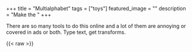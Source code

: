 +++
title =  "Multialphabet"
tags = ["toys"]
featured_image = ""
description = "Make the "
+++

There are so many tools to do this online and a lot of them are annoying or covered in ads or both. Type text, get transforms.

{{< raw >}}
    <script>
      const plainAlphabetMapping = (...alphabetString) => {
        return (mappingString) =>
          [...mappingString]
            .map((letter, i) => {
              const charCode = letter.charCodeAt(0);
              if (charCode >= 65 && charCode <= 91) {
                return alphabetString[charCode - 65] ?? letter;
              }
              if (charCode >= 97 && charCode <= 123) {
                return alphabetString[charCode - 97 + 26] ?? letter;
              }

              return letter;
            })
            .join("");
      };

      const translators = {
        Bold: plainAlphabetMapping(
          "𝐀",
          "𝐁",
          "𝐂",
          "𝐃",
          "𝐄",
          "𝐅",
          "𝐆",
          "𝐇",
          "𝐈",
          "𝐉",
          "𝐊",
          "𝐋",
          "𝐌",
          "𝐍",
          "𝐎",
          "𝐏",
          "𝐐",
          "𝐑",
          "𝐒",
          "𝐓",
          "𝐔",
          "𝐕",
          "𝐖",
          "𝐗",
          "𝐘",
          "𝐙",
          "𝐚",
          "𝐛",
          "𝐜",
          "𝐝",
          "𝐞",
          "𝐟",
          "𝐠",
          "𝐡",
          "𝐢",
          "𝐣",
          "𝐤",
          "𝐥",
          "𝐦",
          "𝐧",
          "𝐨",
          "𝐩",
          "𝐪",
          "𝐫",
          "𝐬",
          "𝐭",
          "𝐮",
          "𝐯",
          "𝐰",
          "𝐱",
          "𝐲",
          "𝐳"
        ),
        Italic: plainAlphabetMapping(
          "𝐴",
          "𝐵",
          "𝐶",
          "𝐷",
          "𝐸",
          "𝐹",
          "𝐺",
          "𝐻",
          "𝐼",
          "𝐽",
          "𝐾",
          "𝐿",
          "𝑀",
          "𝑁",
          "𝑂",
          "𝑃",
          "𝑄",
          "𝑅",
          "𝑆",
          "𝑇",
          "𝑈",
          "𝑉",
          "𝑊",
          "𝑋",
          "𝑌",
          "𝑍",
          "𝑎",
          "𝑏",
          "𝑐",
          "𝑑",
          "𝑒",
          "𝑓",
          "𝑔",
          "𝒉",
          "𝑖",
          "𝑗",
          "𝑘",
          "𝑙",
          "𝑚",
          "𝑛",
          "𝑜",
          "𝑝",
          "𝑞",
          "𝑟",
          "𝑠",
          "𝑡",
          "𝑢",
          "𝑣",
          "𝑤",
          "𝑥",
          "𝑦",
          "𝑧"
        ),
        "Bold Italic": plainAlphabetMapping(
          "𝑨",
          "𝑩",
          "𝑪",
          "𝑫",
          "𝑬",
          "𝑭",
          "𝑮",
          "𝑯",
          "𝑰",
          "𝑱",
          "𝑲",
          "𝑳",
          "𝑴",
          "𝑵",
          "𝑶",
          "𝑷",
          "𝑸",
          "𝑹",
          "𝑺",
          "𝑻",
          "𝑼",
          "𝑽",
          "𝑾",
          "𝑿",
          "𝒀",
          "𝒁",
          "𝒂",
          "𝒃",
          "𝒄",
          "𝒅",
          "𝒆",
          "𝒇",
          "𝒈",
          "𝒉",
          "𝒊",
          "𝒋",
          "𝒌",
          "𝒍",
          "𝒎",
          "𝒏",
          "𝒐",
          "𝒑",
          "𝒒",
          "𝒓",
          "𝒔",
          "𝒕",
          "𝒖",
          "𝒗",
          "𝒘",
          "𝒙",
          "𝒚",
          "𝒛"
        ),
        "Italic Cursive": plainAlphabetMapping(
          "𝒜",
          "𝓑",
          "𝒞",
          "𝒟",
          "𝓔",
          "𝓕",
          "𝒢",
          "𝓗",
          "I",
          "𝓘",
          "𝒥",
          "𝒦",
          "𝓛",
          "𝓜",
          "𝒩",
          "𝒪",
          "𝒫",
          "𝒬",
          "𝒮",
          "𝒯",
          "𝒰",
          "𝒱",
          "𝒲",
          "𝒳",
          "𝒴",
          "𝒵",
          "𝒶",
          "𝒷",
          "𝒸",
          "𝒹",
          "𝓮",
          "𝒻",
          "𝓰",
          "𝒽",
          "𝒾",
          "𝒿",
          "𝓀",
          "𝓁",
          "𝓂",
          "𝓃",
          "𝓸",
          "𝓅",
          "𝓆",
          "𝓇",
          "𝓈",
          "𝓉",
          "𝓊",
          "𝓋",
          "𝓌",
          "𝓍",
          "𝓎",
          "𝓏"
        ),
        "Bold Italic Cursive": plainAlphabetMapping(
          "𝓐",
          "𝓑",
          "𝓒",
          "𝓓",
          "𝓔",
          "𝓕",
          "𝓖",
          "𝓗",
          "𝓘",
          "𝓙",
          "𝓚",
          "𝓛",
          "𝓜",
          "𝓝",
          "𝓞",
          "𝓟",
          "𝓠",
          "𝓡",
          "𝓢",
          "𝓣",
          "𝓤",
          "𝓥",
          "𝓦",
          "𝓧",
          "𝓨",
          "𝓩",
          "𝓪",
          "𝓫",
          "𝓬",
          "𝓭",
          "𝓮",
          "𝓯",
          "𝓰",
          "𝓱",
          "𝓲",
          "𝓳",
          "𝓴",
          "𝓵",
          "𝓶",
          "𝓷",
          "𝓸",
          "𝓹",
          "𝓺",
          "𝓻",
          "𝓼",
          "𝓽",
          "𝓾",
          "𝓿",
          "𝔀",
          "𝔁",
          "𝔂",
          "𝔃"
        ),
        Fraktur: plainAlphabetMapping(
          "𝔄",
          "𝔅",
          "𝕮",
          "𝔇",
          "𝔈",
          "𝔉",
          "𝔊",
          "𝕳",
          "𝕴",
          "𝔍",
          "𝔎",
          "𝔏",
          "𝔐",
          "𝔑",
          "𝔒",
          "𝔓",
          "𝔔",
          "𝕽",
          "𝔖",
          "𝔗",
          "𝔘",
          "𝔙",
          "𝔚",
          "𝔛",
          "𝔜",
          "Z",
          "𝔞",
          "𝔟",
          "𝔠",
          "𝔡",
          "𝔢",
          "𝔣",
          "𝔤",
          "𝔥",
          "𝔦",
          "𝔧",
          "𝔨",
          "𝔩",
          "𝔪",
          "𝔫",
          "𝔬",
          "𝔭",
          "𝔮",
          "𝔯",
          "𝔰",
          "𝔱",
          "𝔲",
          "𝔳",
          "𝔴",
          "𝔵",
          "𝔶",
          "𝔷"
        ),
        "Bold Fraktur": plainAlphabetMapping(
          "𝕬",
          "𝕭",
          "𝕮",
          "𝕯",
          "𝕰",
          "𝕱",
          "𝕲",
          "𝕳",
          "𝕴",
          "𝕵",
          "𝕶",
          "𝕷",
          "𝕸",
          "𝕹",
          "𝕺",
          "𝕻",
          "𝕼",
          "𝕽",
          "𝕾",
          "𝕿",
          "𝖀",
          "𝖁",
          "𝖂",
          "𝖃",
          "𝖄",
          "𝖅",
          "𝖆",
          "𝖇",
          "𝖈",
          "𝖉",
          "𝖊",
          "𝖋",
          "𝖌",
          "𝖍",
          "𝖎",
          "𝖏",
          "𝖐",
          "𝖑",
          "𝖒",
          "𝖓",
          "𝖔",
          "𝖕",
          "𝖖",
          "𝖗",
          "𝖘",
          "𝖙",
          "𝖚",
          "𝖛",
          "𝖜",
          "𝖝",
          "𝖞",
          "𝖟"
        ),
        Draftsman: plainAlphabetMapping(
          "𝔸",
          "𝔹",
          "C",
          "𝔻",
          "𝔼",
          "𝔽",
          "𝔾",
          "H",
          "𝕀",
          "𝕁",
          "𝕂",
          "𝕃",
          "𝕄",
          "N",
          "𝕆",
          "P",
          "Q",
          "R",
          "𝕊",
          "𝕋",
          "𝕌",
          "𝕍",
          "𝕎",
          "𝕏",
          "𝕐",
          "Z",
          "𝕒",
          "𝕓",
          "𝕔",
          "𝕕",
          "𝕖",
          "𝕗",
          "𝕘",
          "𝕙",
          "𝕚",
          "𝕛",
          "𝕜",
          "𝕝",
          "𝕞",
          "𝕟",
          "𝕠",
          "𝕡",
          "𝕢",
          "𝕣",
          "𝕤",
          "𝕥",
          "𝕦",
          "𝕧",
          "𝕨",
          "𝕩",
          "𝕪",
          "𝕫"
        ),
        Wide: plainAlphabetMapping(
          "𝖠",
          "𝖡",
          "𝖢",
          "𝖣",
          "𝖤",
          "𝖥",
          "𝖦",
          "𝖧",
          "𝖨",
          "𝖩",
          "𝖪",
          "𝖫",
          "𝖬",
          "𝖭",
          "𝖮",
          "𝖯",
          "𝖰",
          "𝖱",
          "𝖲",
          "𝖳",
          "𝖴",
          "𝖵",
          "𝖶",
          "𝖷",
          "𝖸",
          "𝖹",
          "𝖺",
          "𝖻",
          "𝖼",
          "𝖽",
          "𝖾",
          "𝖿",
          "𝗀",
          "𝗁",
          "𝗂",
          "𝗃",
          "𝗄",
          "𝗅",
          "𝗆",
          "𝗇",
          "𝗈",
          "𝗉",
          "𝗊",
          "𝗋",
          "𝗌",
          "𝗍",
          "𝗎",
          "𝗏",
          "𝗐",
          "𝗑",
          "𝗒",
          "𝗓"
        ),
        "Bold Wide": plainAlphabetMapping(
          "𝗔",
          "𝗕",
          "𝗖",
          "𝗗",
          "𝗘",
          "𝗙",
          "𝗚",
          "𝗛",
          "𝗜",
          "𝗝",
          "𝗞",
          "𝗟",
          "𝗠",
          "𝗡",
          "𝗢",
          "𝗣",
          "𝗤",
          "𝗥",
          "𝗦",
          "𝗧",
          "𝗨",
          "𝗩",
          "𝗪",
          "𝗫",
          "𝗬",
          "𝗭",
          "𝗮",
          "𝗯",
          "𝗰",
          "𝗱",
          "𝗲",
          "𝗳",
          "𝗴",
          "𝗵",
          "𝗶",
          "𝗷",
          "𝗸",
          "𝗹",
          "𝗺",
          "𝗻",
          "𝗼",
          "𝗽",
          "𝗾",
          "𝗿",
          "𝘀",
          "𝘁",
          "𝘂",
          "𝘃",
          "𝘄",
          "𝘅",
          "𝘆",
          "𝘇"
        ),
        "Wide Italic": plainAlphabetMapping(
          "𝘈",
          "𝘉",
          "𝘊",
          "𝘋",
          "𝘌",
          "𝘍",
          "𝘎",
          "𝘏",
          "𝘐",
          "𝘑",
          "𝘒",
          "𝘓",
          "𝘔",
          "𝘕",
          "𝘖",
          "𝘗",
          "𝘘",
          "𝘙",
          "𝘚",
          "𝘛",
          "𝘜",
          "𝘝",
          "𝘞",
          "𝘟",
          "𝘠",
          "𝘡",
          "𝘢",
          "𝘣",
          "𝘤",
          "𝘥",
          "𝘦",
          "𝘧",
          "𝘨",
          "𝘩",
          "𝘪",
          "𝘫",
          "𝘬",
          "𝘭",
          "𝘮",
          "𝘯",
          "𝘰",
          "𝘱",
          "𝘲",
          "𝘳",
          "𝘴",
          "𝘵",
          "𝘶",
          "𝘷",
          "𝘸",
          "𝘹",
          "𝘺",
          "𝘻"
        ),
        "Bold Wide Italic": plainAlphabetMapping(
          "𝘼",
          "𝘽",
          "𝘾",
          "𝘿",
          "𝙀",
          "𝙁",
          "𝙂",
          "𝙃",
          "𝙄",
          "𝙅",
          "𝙆",
          "𝙇",
          "𝙈",
          "𝙉",
          "𝙊",
          "𝙋",
          "𝙌",
          "𝙍",
          "𝙎",
          "𝙏",
          "𝙐",
          "𝙑",
          "𝙒",
          "𝙓",
          "𝙔",
          "𝙕",
          "𝙖",
          "𝙗",
          "𝙘",
          "𝙙",
          "𝙚",
          "𝙛",
          "𝙜",
          "𝙝",
          "𝙞",
          "𝙟",
          "𝙠",
          "𝙡",
          "𝙢",
          "𝙣",
          "𝙤",
          "𝙥",
          "𝙦",
          "𝙧",
          "𝙨",
          "𝙩",
          "𝙪",
          "𝙫",
          "𝙬",
          "𝙭",
          "𝙮",
          "𝙯"
        ),
        Typewriter: plainAlphabetMapping(
          "𝙰",
          "𝙱",
          "𝙲",
          "𝙳",
          "𝙴",
          "𝙵",
          "𝙶",
          "𝙷",
          "𝙸",
          "𝙹",
          "𝙺",
          "𝙻",
          "𝙼",
          "𝙽",
          "𝙾",
          "𝙿",
          "𝚀",
          "𝚁",
          "𝚂",
          "𝚃",
          "𝚄",
          "𝚅",
          "𝚆",
          "𝚇",
          "𝚈",
          "𝚉",
          "𝚊",
          "𝚋",
          "𝚌",
          "𝚍",
          "𝚎",
          "𝚏",
          "𝚐",
          "𝚑",
          "𝚒",
          "𝚓",
          "𝚔",
          "𝚕",
          "𝚖",
          "𝚗",
          "𝚘",
          "𝚙",
          "𝚚",
          "𝚛",
          "𝚜",
          "𝚝",
          "𝚞",
          "𝚟",
          "𝚠",
          "𝚡",
          "𝚢",
          "𝚣"
        ),
        Doublewide: plainAlphabetMapping(
          "Ａ",
          "Ｂ",
          "Ｃ",
          "Ｄ",
          "Ｅ",
          "Ｆ",
          "Ｇ",
          "Ｈ",
          "Ｉ",
          "Ｊ",
          "Ｋ",
          "Ｌ",
          "Ｍ",
          "Ｎ",
          "Ｏ",
          "Ｐ",
          "Ｑ",
          "Ｒ",
          "Ｓ",
          "Ｔ",
          "Ｕ",
          "Ｖ",
          "Ｗ",
          "Ｘ",
          "Ｙ",
          "Ｚ",
          "ａ",
          "ｂ",
          "ｃ",
          "ｄ",
          "ｅ",
          "ｆ",
          "ｇ",
          "ｈ",
          "ｉ",
          "ｊ",
          "ｋ",
          "ｌ",
          "ｍ",
          "ｎ",
          "ｏ",
          "ｐ",
          "ｑ",
          "ｒ",
          "ｓ",
          "ｔ",
          "ｕ",
          "ｖ",
          "ｗ",
          "ｘ",
          "ｙ",
          "ｚ"
        ),
      };

      const activeTranslations = [];

      const debounce = (func, delay) => {
        let timeoutId;

        return function (...args) {
          clearTimeout(timeoutId);

          timeoutId = setTimeout(() => {
            func.apply(this, args);
          }, delay);
        };
      };

      const inputTextHasChanged = () => {
        const t = document.getElementById("multi-alphabet-input");
        const text = t.innerText;

        if (!!text && activeTranslations.length === 0) {
          addToListOfActiveTranslations(Object.keys(translators)[0]);
        }

        activeTranslations.forEach((display) => {
          display.update(text);
        });
      };

      const updateSelectedTranslationItemsInList = () => {
        namesUsed = new Set(activeTranslations.map((b) => b.name));

        const selectElt = document.getElementById("multi-alphabet-selector");
        [...selectElt.querySelectorAll("option")].forEach((e) => {
          e.disabled = namesUsed.has(e.value);
        });
        inputTextHasChanged();
      };

      const addToListOfActiveTranslations = (name) => {
        const template = document.getElementById("translation-item-template");
        const resultElt = document.getElementById("multi-alphabet-results");

        const translationElt = document.importNode(
          template.content,
          true
        ).firstElementChild;
        resultElt.appendChild(translationElt);

        translationElt.querySelector(
          ".name"
        ).innerText = `${name} (${translators[name](name)})`;

        const translationTextelt = translationElt.querySelector(".translation");
        const copyButton = translationElt.querySelector(".copy-button");
        const deleteButton = translationElt.querySelector(".remove-button");

        copyButton.addEventListener("click", (e) => {
          navigator.clipboard.writeText(translationTextelt.innerText);
        });

        deleteButton.addEventListener("click", (e) => {
          const idx = activeTranslations.indexOf((e) => e.name === name);
          activeTranslations.pop(idx);
          resultElt.removeChild(translationElt);
          updateSelectedTranslationItemsInList();
        });

        activeTranslations.push({
          name: name,
          update: (text) => {
            const translationBlank = text.trim().length === 0;
            copyButton.disabled = translationBlank;

            translationTextelt.innerText = translators[name](text);
          },
        });
        updateSelectedTranslationItemsInList();
      };

      const startupAndBindElements = () => {
        const selectElt = document.getElementById("multi-alphabet-selector");
        selectElt.addEventListener("change", (e) => {
          addToListOfActiveTranslations(e.target.value);
        });

        Object.entries(translators).forEach(([name, translator]) => {
          const option = document.createElement("option");
          option.value = name;
          option.textContent = `${name} (${translator(name)})`;

          selectElt.appendChild(option);
        });

        const inputElt = document.getElementById("multi-alphabet-input");
        inputElt.addEventListener("input", debounce(inputTextHasChanged, 150));
      };

      document.addEventListener("DOMContentLoaded", startupAndBindElements);
    </script>
    <style type="text/css">
      div.multi-alphabet-input-area {
        border: 1px solid rgba(0, 0, 0, 0.125);
        border-radius: 4px;
        padding: 4px;
        font-size: larger;

        &:empty::before {
          content: "Type your dumb words here";
          opacity: 0.75;
          font-style: italic;
        }

        margin-bottom: 1em;
      }

      div.translation-item {
        border: 1px solid rgba(0, 0, 0, 0.125);
        border-radius: 4px;
      }

      div.translation-text {
        padding: 4px;
        white-space: pre;
        padding: 4px;
        font-size: larger;
      }

      div.translation-header {
        background-color: rgba(0, 0, 0, 0.075);
        padding: 2px;
        user-select: none;
        display: flex;
        flex-direction: row;

        & > * {
          flex-grow: 1;
        }

        .copy-button,
        .remove-button {
          flex-grow: 0;
        }
      }

      div.multi-alphabet-add-another {
        select {
          font-size: large;
          font-weight: bold;
        }

        margin-top: 4px;
        margin-bottom: 4px;
        user-select: none;
        display: flex;
        flex-direction: row;
        align-items: center;
        justify-content: flex-end;
      }

      div.translation-item:not(:last-child) {
        border-bottom: 1px solid rgba(0, 0, 0, 0.125);
        padding-bottom: 4px;
        margin-bottom: 4px;
      }
    </style>
    <div class="multi-alphabet">
      <div
        id="multi-alphabet-input"
        class="multi-alphabet-input-area"
        contenteditable="true"
      ></div>
      <div class="multi-alphabet-results" id="multi-alphabet-results"></div>
      <div class="multi-alphabet-add-another">
        Add another:
        <select
          class="multi-alphabet-translation-selector"
          id="multi-alphabet-selector"
        ></select>
      </div>

      <template id="translation-item-template">
        <div class="translation-item">
          <div class="translation-header">
            <div class="name translator-name"></div>
            <button class="copy-button">⧉Copy</button>
            <button class="remove-button">🗙</button>
          </div>
          <div class="translation translation-text"></div>
        </div>
      </template>
    </div>
  {{< /raw >}}
